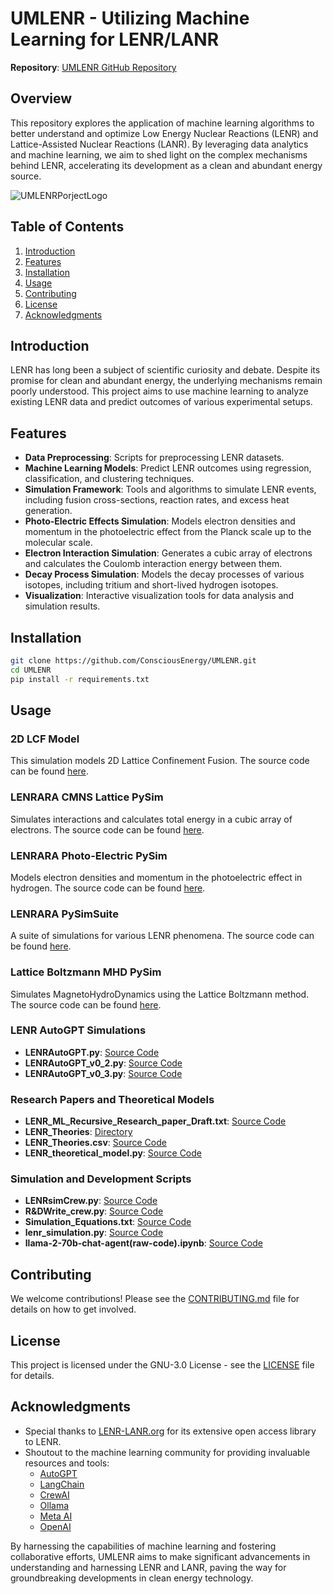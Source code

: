 # UMLENR - Utilizing Machine Learning for LENR/LANR

**Repository**: [UMLENR GitHub Repository](https://github.com/ConsciousEnergy/UMLENR)

## Overview

This repository explores the application of machine learning algorithms to better understand and optimize Low Energy Nuclear Reactions (LENR) and Lattice-Assisted Nuclear Reactions (LANR). By leveraging data analytics and machine learning, we aim to shed light on the complex mechanisms behind LENR, accelerating its development as a clean and abundant energy source.

![UMLENRPorjectLogo](https://github.com/ConsciousEnergy/UMLENR/assets/23019934/63ef47ed-e045-4ea0-b909-aaff1a1acfd6)

## Table of Contents
1. [Introduction](#introduction)
2. [Features](#features)
3. [Installation](#installation)
4. [Usage](#usage)
5. [Contributing](#contributing)
6. [License](#license)
7. [Acknowledgments](#acknowledgments)

## Introduction

LENR has long been a subject of scientific curiosity and debate. Despite its promise for clean and abundant energy, the underlying mechanisms remain poorly understood. This project aims to use machine learning to analyze existing LENR data and predict outcomes of various experimental setups.

## Features

- **Data Preprocessing**: Scripts for preprocessing LENR datasets.
- **Machine Learning Models**: Predict LENR outcomes using regression, classification, and clustering techniques.
- **Simulation Framework**: Tools and algorithms to simulate LENR events, including fusion cross-sections, reaction rates, and excess heat generation.
- **Photo-Electric Effects Simulation**: Models electron densities and momentum in the photoelectric effect from the Planck scale up to the molecular scale.
- **Electron Interaction Simulation**: Generates a cubic array of electrons and calculates the Coulomb interaction energy between them.
- **Decay Process Simulation**: Models the decay processes of various isotopes, including tritium and short-lived hydrogen isotopes.
- **Visualization**: Interactive visualization tools for data analysis and simulation results.

## Installation

```bash
git clone https://github.com/ConsciousEnergy/UMLENR.git
cd UMLENR
pip install -r requirements.txt
```

## Usage

### 2D LCF Model
This simulation models 2D Lattice Confinement Fusion. The source code can be found [here](https://github.com/ConsciousEnergy/UMLENR/blob/main/Py%20Sims/2d_LCF_model.py).

### LENRARA CMNS Lattice PySim
Simulates interactions and calculates total energy in a cubic array of electrons. The source code can be found [here](https://github.com/ConsciousEnergy/UMLENR/blob/main/Py%20Sims/LENRARA_CMNS_Lattice_PySim.py).

### LENRARA Photo-Electric PySim
Models electron densities and momentum in the photoelectric effect in hydrogen. The source code can be found [here](https://github.com/ConsciousEnergy/UMLENR/blob/main/Py%20Sims/LENRARA_Photo-Electric_PySim.py).

### LENRARA PySimSuite
A suite of simulations for various LENR phenomena. The source code can be found [here](https://github.com/ConsciousEnergy/UMLENR/blob/main/Py%20Sims/LENRARA_PySimSuite.py).

### Lattice Boltzmann MHD PySim
Simulates MagnetoHydroDynamics using the Lattice Boltzmann method. The source code can be found [here](https://github.com/ConsciousEnergy/UMLENR/blob/main/Py%20Sims/Lattice_Boltzmann_MHD_PySim.py).

### LENR AutoGPT Simulations
- **LENRAutoGPT.py**: [Source Code](https://github.com/ConsciousEnergy/UMLENR/blob/main/LENR_ARA_GPT/LENRAutoGPT.py)
- **LENRAutoGPT_v0_2.py**: [Source Code](https://github.com/ConsciousEnergy/UMLENR/blob/main/LENR_ARA_GPT/LENRAutoGPT_v0_2.py)
- **LENRAutoGPT_v0_3.py**: [Source Code](https://github.com/ConsciousEnergy/UMLENR/blob/main/LENR_ARA_GPT/LENRAutoGPT_v0_3.py)

### Research Papers and Theoretical Models
- **LENR_ML_Recursive_Research_paper_Draft.txt**: [Source Code](https://github.com/ConsciousEnergy/UMLENR/blob/main/LENR_ARA_GPT/LENR_ML_Recursive_Research_paper_Draft.txt)
- **LENR_Theories**: [Directory](https://github.com/ConsciousEnergy/UMLENR/blob/main/LENR_ARA_GPT/LENR_Theories)
- **LENR_Theories.csv**: [Source Code](https://github.com/ConsciousEnergy/UMLENR/blob/main/LENR_ARA_GPT/LENR_Theories.csv)
- **LENR_theoretical_model.py**: [Source Code](https://github.com/ConsciousEnergy/UMLENR/blob/main/LENR_ARA_GPT/LENR_theoretical_model.py)

### Simulation and Development Scripts
- **LENRsimCrew.py**: [Source Code](https://github.com/ConsciousEnergy/UMLENR/blob/main/LENR_ARA_GPT/LENRsimCrew.py)
- **R&DWrite_crew.py**: [Source Code](https://github.com/ConsciousEnergy/UMLENR/blob/main/LENR_ARA_GPT/R&DWrite_crew.py)
- **Simulation_Equations.txt**: [Source Code](https://github.com/ConsciousEnergy/UMLENR/blob/main/LENR_ARA_GPT/Simulation_Equations.txt)
- **lenr_simulation.py**: [Source Code](https://github.com/ConsciousEnergy/UMLENR/blob/main/LENR_ARA_GPT/lenr_simulation.py)
- **llama-2-70b-chat-agent(raw-code).ipynb**: [Source Code](https://github.com/ConsciousEnergy/UMLENR/blob/main/LENR_ARA_GPT/llama-2-70b-chat-agent%28raw-code%29.ipynb)

## Contributing

We welcome contributions! Please see the [CONTRIBUTING.md](https://github.com/ConsciousEnergy/UMLENR/blob/main/CONTRIBUTING.md) file for details on how to get involved.

## License

This project is licensed under the GNU-3.0 License - see the [LICENSE](https://github.com/ConsciousEnergy/UMLENR/blob/main/LICENSE) file for details.

## Acknowledgments

- Special thanks to [LENR-LANR.org](http://lenr-canr.org/) for its extensive open access library to LENR.
- Shoutout to the machine learning community for providing invaluable resources and tools:
  - [AutoGPT](https://github.com/Significant-Gravitas/AutoGPT.git)
  - [LangChain](https://www.langchain.com/)
  - [CrewAI](https://www.crewai.com/)
  - [Ollama](https://www.ollama.com/)
  - [Meta AI](https://ai.facebook.com/)
  - [OpenAI](https://www.openai.com/)

By harnessing the capabilities of machine learning and fostering collaborative efforts, UMLENR aims to make significant advancements in understanding and harnessing LENR and LANR, paving the way for groundbreaking developments in clean energy technology.
